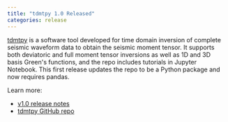 ```yaml
---
title: "tdmtpy 1.0 Released"
categories: release
---
```


[tdmtpy](https://github.com/LLNL/tdmtpy) is a software tool developed for time domain inversion of complete seismic waveform data to obtain the seismic moment tensor. It supports both deviatoric and full moment tensor inversions as well as 1D and 3D basis Green's functions, and the repo includes tutorials in Jupyter Notebook. This first release updates the repo to be a Python package and now requires pandas.

Learn more:
- [v1.0 release notes](https://github.com/LLNL/tdmtpy/releases/tag/1.0)
- [tdmtpy GitHub repo](https://github.com/LLNL/tdmtpy)
